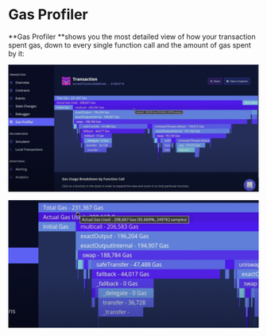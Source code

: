 # Gas Profiler

**Gas Profiler **shows you the most detailed view of how your transaction spent gas, down to every single function call and the amount of gas spent by it:

![](<../.gitbook/assets/Screenshot 2021-10-14 at 14.23.42.png>)

![](<../.gitbook/assets/Screenshot 2021-10-14 at 14.24.05.png>)
